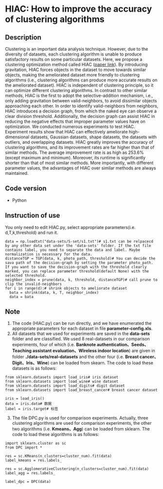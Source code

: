 # HIAC: How to improve the accuracy of clustering algorithms
## Description
Clustering is an important data analysis technique. However, due to the diversity of datasets, each clustering algorithm is unable to produce satisfactory results on some particular datasets. Here, we propose a clustering optimization method called HIAC ([paper link](https://www.sciencedirect.com/science/article/abs/pii/S0020025523000919)). By introducing gravitation, HIAC forces objects in the dataset to move towards similar objects, making the ameliorated dataset more friendly to clustering algorithms (i.e., clustering algorithms can produce more accurate results on the ameliorated dataset). HIAC is independent of clustering principle, so it can optimize different clustering algorithms. In contrast to other similar methods, HIAC is the first to adopt the selective-addition mechanism, i.e., only adding gravitation between valid-neighbors, to avoid dissimilar objects approaching each other. In order to identify valid-neighbors from neighbors, HIAC introduces a decision graph, from which the naked eye can observe a clear division threshold. Additionally, the decision graph can assist HIAC in reducing the negative effects that improper parameter values have on optimization. We conducted numerous experiments to test HIAC. Experiment results show that HIAC can effectively ameliorate high-dimensional datasets, Gaussian datasets, shape datasets, the datasets with outliers, and overlapping datasets. HIAC greatly improves the accuracy of clustering algorithms, and its improvement rates are far higher than that of similar methods. The average improvement rate is as high as 253.6% (except maximum and minimum). Moreover, its runtime is significantly shorter than that of most similar methods. More importantly, with different parameter values, the advantages of HIAC over similar methods are always maintained. 
## Code version
* Python
## Instruction of use
You only need to edit HIAC.py, select appropriate parameters(i.e. d,T,k,threshold) and run it.
```
data = np.loadtxt("data-sets/S-set/s1.txt")# s1.txt can be relpacecd by any other data set under the 'data-sets' folder. If the txt file contains label, you need to separate the data and label. Maybe normalization is necessary for the data.
distanceTGP = TGP(data, k, photo_path, threshold)# You can decide the sava path of the decision-graph by setting the parameter photo_path. If you want to save the decision-graph with the threshold clearly marked, you can replace parameter threshold(default None) with the selected threshold.
neighbor_index = prune(data, k, threshold, distanceTGP)# call prune to clip the invalid-neighbors
for i in range(d):# shrink objects to ameliorate dataset
  bata = shrink(data, k, T, neighbor_index)
  data = bata
```
## Note
1. The code (HIAC.py) can be run directly, and we have enumerated the appropriate parameters for each dataset in file **parameter-config.xls**.
2. All datasets that we used for experiments are saved in the **data-sets** folder and are classified. We used 8 real-datasets in our comparison experiments, four of which (i.e. **Banknote authentication、Seeds、Teaching assistant evaluation、Wireless indoor location**) are given in folder **./data-sets/real-datasets** and the other four (i.e. **Breast cancer、Digit、Iris、Wine**) can be loaded from skearn. The code to load these datasets is as follows:
```
from sklearn.datasets import load_iris# iris dataset
from sklearn.datasets import load_wine# wine dataset
from sklearn.datasets import load_digits# digit dataset
from sklearn.datasets import load_breast_cancer# breast cancer dataset

iris = load_iris()
data = iris.data# 数据
label = iris.target# 标签
```
3. The file DPC.py is used for comparison experiments. Actually, three clustering algorithms are used for comparison experiments, the other two algorithms (i.e. **Kmeans、Agg**) can be loaded from sklearn. The code to load these algorithms is as follows:
```
import sklearn.cluster as sc
from DPC import *

res = sc.KMeans(n_clusters=cluster_num).fit(data)
label_kmeans = res.labels_

res = sc.AgglomerativeClustering(n_clusters=cluster_num).fit(data)
label_agg = res.labels_

label_dpc = DPC(data)
```
